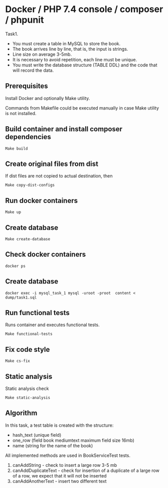 # Docker / PHP 7.4 console / composer / phpunit 

Task1.

* You must create a table in MySQL to store the book.
* The book arrives line by line, that is, the input is strings.
* Line size on average 3-5mb.
* It is necessary to avoid repetition, each line must be unique.
* You must write the database structure (TABLE DDL) and the code that will record the data.

## Prerequisites

Install Docker and optionally Make utility.

Commands from Makefile could be executed manually in case Make utility is not installed.

## Build container and install composer dependencies

    Make build

## Create original files from dist

If dist files are not copied to actual destination, then
    
    Make copy-dist-configs
    
## Run docker containers

    Make up

## Create database

    Make create-database
    
## Check docker containers

    docker ps    
    
## Create database 

    docker exec -i mysql_task_1 mysql -uroot -proot  content < dump/task1.sql        

## Run functional tests

Runs container and executes functional tests.

    Make functional-tests


## Fix code style

    Make cs-fix

## Static analysis

Static analysis check

    Make static-analysis
    
## Algorithm 

In this task, a test table is created with the structure:
* hash_text (unique field)
* one_row (field book mediumtext maximum field size 16mb)
* name (string for the name of the book)
 
All implemented methods are used in BookServiceTest tests.
1. canAddString - check to insert a large row 3-5 mb
2. canAddDuplicateText - check for insertion of a duplicate of a large row of a row, we expect that it will not be inserted
3. canAddAnotherText - insert two different text 